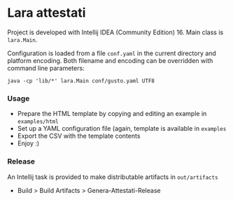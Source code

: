 # Lara attestati

Project is developed with Intellij IDEA (Community Edition) 16.
Main class is `lara.Main`.

Configuration is loaded from a file `conf.yaml` in the current directory and platform encoding.
Both filename and encoding can be overridden with command line parameters:

```
java -cp 'lib/*' lara.Main conf/gusto.yaml UTF8
```

### Usage

- Prepare the HTML template by copying and editing an example in `examples/html`
- Set up a YAML configuration file (again, template is available in `examples`
- Export the CSV with the template contents
- Enjoy :)

### Release

An Intellij task is provided to make distributable artifacts in `out/artifacts`

- Build > Build Artifacts > Genera-Attestati-Release
